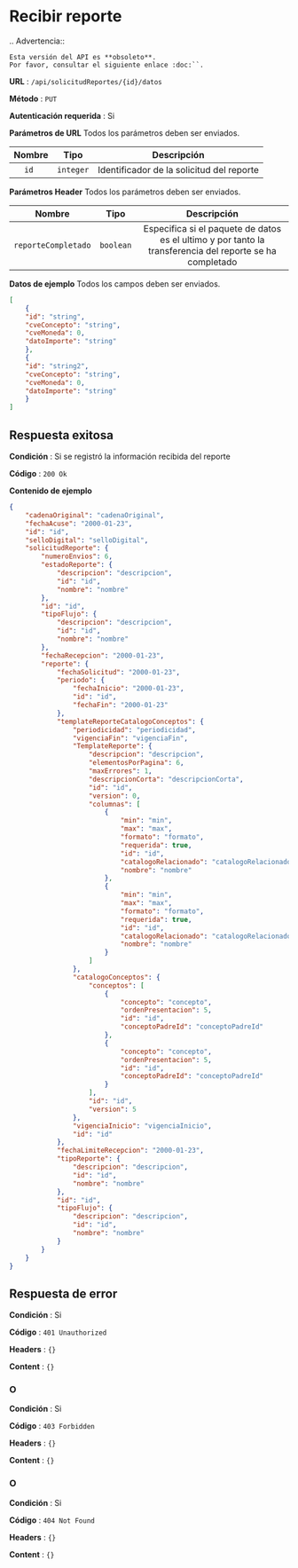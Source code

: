 # Recibir reporte

.. Advertencia::

    Esta versión del API es **obsoleto**.
    Por favor, consultar el siguiente enlace :doc:``.
	
**URL** : `/api/solicitudReportes/{id}/datos`

**Método** : `PUT`

**Autenticación requerida** : Si

**Parámetros de URL** Todos los parámetros deben ser enviados.

| Nombre|Tipo|Descripción|
| :--: |:--:| :--:|
| ```id ```| ```integer``` |Identificador de la solicitud del reporte|

**Parámetros Header** Todos los parámetros deben ser enviados.

| Nombre|Tipo|Descripción|
| :--: |:--:| :--:|
| ```reporteCompletado```| ```boolean``` |Especifica si el paquete de datos es el ultimo y por tanto la transferencia del reporte se ha completado|

**Datos de ejemplo** Todos los campos deben ser enviados.

```json
[
	{
	"id": "string",
	"cveConcepto": "string",
	"cveMoneda": 0,
	"datoImporte": "string"
	},
	{
	"id": "string2",
	"cveConcepto": "string",
	"cveMoneda": 0,
	"datoImporte": "string"
	}
]
```
## Respuesta exitosa

**Condición** : Si se registró la información recibida del reporte

**Código** : `200 Ok`

**Contenido de ejemplo**

```json
{
	"cadenaOriginal": "cadenaOriginal",
	"fechaAcuse": "2000-01-23",
	"id": "id",
	"selloDigital": "selloDigital",
	"solicitudReporte": {
		"numeroEnvios": 6,
		"estadoReporte": {
			"descripcion": "descripcion",
			"id": "id",
			"nombre": "nombre"
		},
		"id": "id",
		"tipoFlujo": {
			"descripcion": "descripcion",
			"id": "id",
			"nombre": "nombre"
		},
		"fechaRecepcion": "2000-01-23",
		"reporte": {
			"fechaSolicitud": "2000-01-23",
			"periodo": {
				"fechaInicio": "2000-01-23",
				"id": "id",
				"fechaFin": "2000-01-23"
			},
			"templateReporteCatalogoConceptos": {
				"periodicidad": "periodicidad",
				"vigenciaFin": "vigenciaFin",
				"TemplateReporte": {
					"descripcion": "descripcion",
					"elementosPorPagina": 6,
					"maxErrores": 1,
					"descripcionCorta": "descripcionCorta",
					"id": "id",
					"version": 0,
					"columnas": [
						{
							"min": "min",
							"max": "max",
							"formato": "formato",
							"requerida": true,
							"id": "id",
							"catalogoRelacionado": "catalogoRelacionado",
							"nombre": "nombre"
						},
						{
							"min": "min",
							"max": "max",
							"formato": "formato",
							"requerida": true,
							"id": "id",
							"catalogoRelacionado": "catalogoRelacionado",
							"nombre": "nombre"
						}
					]
				},
				"catalogoConceptos": {
					"conceptos": [
						{
							"concepto": "concepto",
							"ordenPresentacion": 5,
							"id": "id",
							"conceptoPadreId": "conceptoPadreId"
						},
						{
							"concepto": "concepto",
							"ordenPresentacion": 5,
							"id": "id",
							"conceptoPadreId": "conceptoPadreId"
						}
					],
					"id": "id",
					"version": 5
				},
				"vigenciaInicio": "vigenciaInicio",
				"id": "id"
			},
			"fechaLimiteRecepcion": "2000-01-23",
			"tipoReporte": {
				"descripcion": "descripcion",
				"id": "id",
				"nombre": "nombre"
			},
			"id": "id",
			"tipoFlujo": {
				"descripcion": "descripcion",
				"id": "id",
				"nombre": "nombre"
			}
		}
	}
}
```

## Respuesta de error

**Condición** : Si

**Código** : `401 Unauthorized`

**Headers** : `{}`

**Content** : `{}`

### O

**Condición** : Si

**Código** : `403 Forbidden`

**Headers** : `{}`

**Content** : `{}`

### O

**Condición** : Si

**Código** : `404 Not Found`

**Headers** : `{}`

**Content** : `{}`